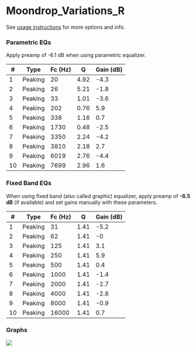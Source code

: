 # Moondrop_Variations_R
See [usage instructions](https://github.com/jaakkopasanen/AutoEq#usage) for more options and info.

### Parametric EQs
Apply preamp of -6.1 dB when using parametric equalizer.

|   # | Type    |   Fc (Hz) |    Q |   Gain (dB) |
|-----|---------|-----------|------|-------------|
|   1 | Peaking |        20 | 4.92 |        -4.3 |
|   2 | Peaking |        26 | 5.21 |        -1.8 |
|   3 | Peaking |        33 | 1.01 |        -3.6 |
|   4 | Peaking |       202 | 0.76 |         5.9 |
|   5 | Peaking |       338 | 1.16 |         0.7 |
|   6 | Peaking |      1730 | 0.48 |        -2.5 |
|   7 | Peaking |      3350 | 2.24 |        -4.2 |
|   8 | Peaking |      3810 | 2.18 |         2.7 |
|   9 | Peaking |      6019 | 2.76 |        -4.4 |
|  10 | Peaking |      7699 | 2.96 |         1.6 |

### Fixed Band EQs
When using fixed band (also called graphic) equalizer, apply preamp of **-6.5 dB** (if available) and set gains manually with these parameters.

|   # | Type    |   Fc (Hz) |    Q |   Gain (dB) |
|-----|---------|-----------|------|-------------|
|   1 | Peaking |        31 | 1.41 |        -5.2 |
|   2 | Peaking |        62 | 1.41 |        -0   |
|   3 | Peaking |       125 | 1.41 |         3.1 |
|   4 | Peaking |       250 | 1.41 |         5.9 |
|   5 | Peaking |       500 | 1.41 |         0.4 |
|   6 | Peaking |      1000 | 1.41 |        -1.4 |
|   7 | Peaking |      2000 | 1.41 |        -2.7 |
|   8 | Peaking |      4000 | 1.41 |        -2.8 |
|   9 | Peaking |      8000 | 1.41 |        -0.9 |
|  10 | Peaking |     16000 | 1.41 |         0.7 |

### Graphs
![](./Moondrop_Variations_R.png)
